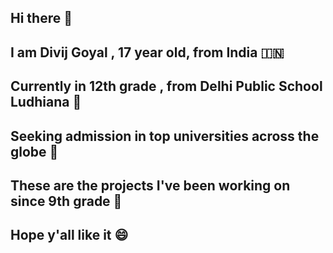 ## Hi there 👋
## I am Divij Goyal , 17 year old, from India 🇮🇳
## Currently in 12th grade , from Delhi Public School Ludhiana 🔭
## Seeking admission in top universities across the globe 🌱
## These are the projects I've been working on since 9th grade 🦾
## Hope y'all like it 😄
<!--
**DIVIJGOYAL7080/DIVIJGOYAL7080** is a ✨ _special_ ✨ repository because its `README.md` (this file) appears on your GitHub profile.

Here are some ideas to get you started:

- 🔭 I’m currently working on 
- 🌱 I’m currently learning ...
- 👯 I’m looking to collaborate on ...
- 🤔 I’m looking for help with ...
- 💬 Ask me about 
- 📫 How to reach me: through my social media handles 
- 😄 Pronouns: he/him

-->
